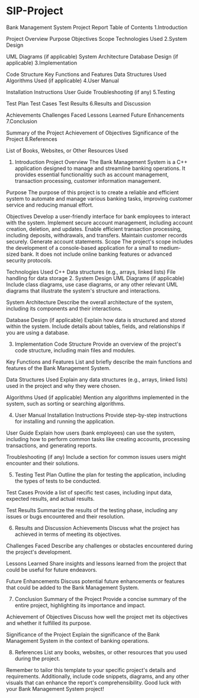 # SIP-Project
Bank Management System Project Report
Table of Contents
1.Introduction

Project Overview
Purpose
Objectives
Scope
Technologies Used
2.System Design

UML Diagrams (if applicable)
System Architecture
Database Design (if applicable)
3.Implementation

Code Structure
Key Functions and Features
Data Structures Used
Algorithms Used (if applicable)
4.User Manual

Installation Instructions
User Guide
Troubleshooting (if any)
5.Testing

Test Plan
Test Cases
Test Results
6.Results and Discussion

Achievements
Challenges Faced
Lessons Learned
Future Enhancements
7.Conclusion

Summary of the Project
Achievement of Objectives
Significance of the Project
8.References

List of Books, Websites, or Other Resources Used
1. Introduction
Project Overview
The Bank Management System is a C++ application designed to manage and streamline banking operations. It provides essential functionalitiy such as account management, transaction processing, customer information management.

Purpose
The purpose of this project is to create a reliable and efficient system to automate and manage various banking tasks, improving customer service and reducing manual effort.

Objectives
Develop a user-friendly interface for bank employees to interact with the system.
Implement secure account management, including account creation, deletion, and updates.
Enable efficient transaction processing, including deposits, withdrawals, and transfers.
Maintain customer records securely.
Generate account statements.
Scope
The project's scope includes the development of a console-based application for a small to medium-sized bank. It does not include online banking features or advanced security protocols.

Technologies Used
C++
Data structures (e.g., arrays, linked lists)
File handling for data storage
2. System Design
UML Diagrams (if applicable)
Include class diagrams, use case diagrams, or any other relevant UML diagrams that illustrate the system's structure and interactions.

System Architecture
Describe the overall architecture of the system, including its components and their interactions.

Database Design (if applicable)
Explain how data is structured and stored within the system. Include details about tables, fields, and relationships if you are using a database.

3. Implementation
Code Structure
Provide an overview of the project's code structure, including main files and modules.

Key Functions and Features
List and briefly describe the main functions and features of the Bank Management System.

Data Structures Used
Explain any data structures (e.g., arrays, linked lists) used in the project and why they were chosen.

Algorithms Used (if applicable)
Mention any algorithms implemented in the system, such as sorting or searching algorithms.

4. User Manual
Installation Instructions
Provide step-by-step instructions for installing and running the application.

User Guide
Explain how users (bank employees) can use the system, including how to perform common tasks like creating accounts, processing transactions, and generating reports.

Troubleshooting (if any)
Include a section for common issues users might encounter and their solutions.

5. Testing
Test Plan
Outline the plan for testing the application, including the types of tests to be conducted.

Test Cases
Provide a list of specific test cases, including input data, expected results, and actual results.

Test Results
Summarize the results of the testing phase, including any issues or bugs encountered and their resolution.

6. Results and Discussion
Achievements
Discuss what the project has achieved in terms of meeting its objectives.

Challenges Faced
Describe any challenges or obstacles encountered during the project's development.

Lessons Learned
Share insights and lessons learned from the project that could be useful for future endeavors.

Future Enhancements
Discuss potential future enhancements or features that could be added to the Bank Management System.

7. Conclusion
Summary of the Project
Provide a concise summary of the entire project, highlighting its importance and impact.

Achievement of Objectives
Discuss how well the project met its objectives and whether it fulfilled its purpose.

Significance of the Project
Explain the significance of the Bank Management System in the context of banking operations.

8. References
List any books, websites, or other resources that you used during the project.

Remember to tailor this template to your specific project's details and requirements. Additionally, include code snippets, diagrams, and any other visuals that can enhance the report's comprehensibility. Good luck with your Bank Management System project!

